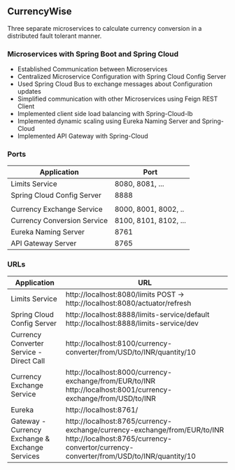 ## CurrencyWise
Three separate microservices to calculate currency conversion in a distributed fault tolerant manner.

### Microservices with Spring Boot and Spring Cloud
- Established Communication between Microservices
- Centralized Microservice Configuration with Spring Cloud Config Server
- Used Spring Cloud Bus to exchange messages about Configuration updates
- Simplified communication with other Microservices using Feign REST Client
- Implemented client side load balancing with Spring-Cloud-lb
- Implemented dynamic scaling using Eureka Naming Server and Spring-Cloud
- Implemented API Gateway with Spring-Cloud

### Ports

|     Application       |     Port          |
| ------------- | ------------- |
| Limits Service | 8080, 8081, ... |
| Spring Cloud Config Server | 8888 |
|  |  |
| Currency Exchange Service | 8000, 8001, 8002, ..  |
| Currency Conversion Service | 8100, 8101, 8102, ... |
| Eureka Naming Server | 8761 |
| API Gateway Server | 8765 |


### URLs

|     Application       |     URL          |
| ------------- | ------------- |
| Limits Service | http://localhost:8080/limits POST -> http://localhost:8080/actuator/refresh|
| Spring Cloud Config Server| http://localhost:8888/limits-service/default http://localhost:8888/limits-service/dev |
| Currency Converter Service - Direct Call| http://localhost:8100/currency-converter/from/USD/to/INR/quantity/10|
| Currency Exchange Service | http://localhost:8000/currency-exchange/from/EUR/to/INR http://localhost:8001/currency-exchange/from/USD/to/INR|
| Eureka | http://localhost:8761/|
| Gateway - Currency Exchange & Exchange Services | http://localhost:8765/currency-exchange/currency-exchange/from/EUR/to/INR http://localhost:8765/currency-convertor/currency-converter/from/USD/to/INR/quantity/10|


